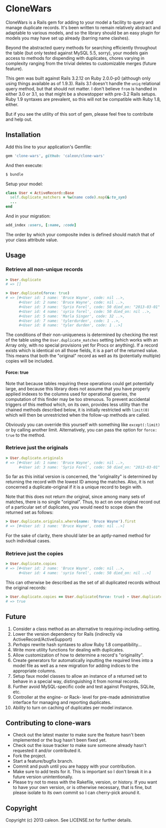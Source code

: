# CloneWars

CloneWars is a Rails gem for adding to your model a facility to query and manage duplicate records. It's been written to remain relatively abstract and adaptable to various models, and so the library should be an easy plugin for models you may have set up already (barring name clashes).

Beyond the abstracted query methods for searching efficiently throughout the table (but only tested against MySQL 5.5, sorry), your models gain access to methods for dispending with duplicates, chores varying in complexity ranging from the trivial deletes to customizable merges (future feature).

This gem was built against Rails 3.2.12 on Ruby 2.0.0-p0 (although only using things available as of 1.9.3). Rails 3.1 doesn't handle the `uniq` relational
query method, but that should not matter. I don't believe `from` is handled in either 3.0 or 3.1, so that might be a showstopper with pre-3.2 Rails setups. Ruby 1.9 syntaxes are prevalent, so this will not be compatible with Ruby 1.8, either.

But if you see the utility of this sort of gem, please feel free to contribute and help out.


## Installation

Add this line to your application's Gemfile:

```ruby
gem 'clone-wars', github: 'caleon/clone-wars'
```

And then execute:

```bash
$ bundle
```

Setup your model:

```ruby
class User < ActiveRecord::Base
  self.duplicate_matchers = %w(name code).map(&:to_sym)
  ...
end
```

And in your migration:

```ruby
add_index :users, [:name, :code]
```

The order by which your composite index is defined should match that of your class attribute value.

## Usage

### Retrieve all non-unique records

```ruby
> User.duplicate
# => []

> User.duplicate(force: true)
# => [#<User id: 1 name: 'Bruce Wayne', code: nil ..>,
      #<User id: 2 name: 'Bruce Wayne', code: nil ..>,
      #<User id: 3 name: 'Syrio Forel', code: 50 died_on: "2013-03-01" ..>,
      #<User id: 4 name: 'syrio forel', code: 50 died_on: nil ..>,
      #<User id: 5 name: 'Marla Singer', code: 32 ..>,
      #<User id: 7 name: 'tylerdurden', code: 1 ..>,
      #<User id: 8 name: 'tyler durden', code: 1 ..>]
```

The conditions of their non-uniqueness is determined by checking the rest of the table using the `User.duplicate_matches` setting (which works with an Array only, with no special provisions yet for Procs or anything). If a record exists which is identical on all those fields, it is a part of the returned value. This means that both the "original" record as well as its (potentially multiple) copies will be included.

#### Force: true

Note that because tables requiring these operations could get potentially large, and because this library does not assume that you have properly applied indexes to the columns used for operational queries, the computation of this finder may be too strenuous. To prevent accidental triggers of this method which, on its own, provides less utility than the chained methods described below, it is initially restricted with `limit(0)` which will then be unrestricted when the follow-up methods are called.

Obviously you can override this yourself with something like `except(:limit)` or by calling another limit. Alternatively, you can pass the option for `force: true` to the method.


### Retrieve just the originals

```ruby
> User.duplicate.originals
# => [#<User id: 1 name: 'Bruce Wayne', code: nil ..>,
      #<User id: 3 name: 'Syrio Forel', code: 50 died_on: "2013-03-01" ..>]
```

So far as this initial version is concerned, the "originality" is determined by returning the record with the lowest ID among the matches. Also, it is not concerned a duplicate-original if it is a unique record to begin with.

Note that this does not return *the* original, since among many sets of matches, there is no single "original". Thus, to act on one original record out of a particular set of duplicates, you would need to scope down the returned set as follows:

```ruby
> User.duplicate.originals.where(name: 'Bruce Wayne').first
# => [#<User id: 1 name: 'Bruce Wayne', code: nil ..>]
```

For the sake of clarity, there should later be an aptly-named method for such individual cases.


### Retrieve just the copies

```ruby
> User.duplicate.copies
# => [#<User id: 2 name: 'Bruce Wayne', code: nil ..>,
      #<User id: 4 name: 'syrio forel', code: 50 died_on: nil ..>]
```

This can otherwise be described as the set of all duplicated records without the original records:

```ruby
> User.duplicate.copies == User.duplicate(force: true) - User.duplicate.originals
# => true
```

## Future

1. Consider a class method as an alternative to requiring-including-setting.
2. Lower the version dependency for Rails (indirectly via ActiveRecord/ActiveSupport)
3. *Perhaps* rewrite hash syntaxes to allow Ruby 1.8 compatibility...
4. Write more utility functions for dealing with duplicates.
5. Allow customization of how to determine a record's "originality".
6. Create generators for automatically inputting the required lines into a model file as well as a new migration for adding indices to the appropriate columns.
7. Setup faux model classes to allow an instance of a returned set to behave in a special way, distinguishing it from normal records.
8. Further avoid MySQL-specific code and test against Postgres, SQLite, etc.
9. Controller at the engine- or Rack- level for pre-made administrative interface for managing and reporting duplicates.
10. Ability to turn on caching of duplicates per model instance.

## Contributing to clone-wars

* Check out the latest master to make sure the feature hasn't been implemented or the bug hasn't been fixed yet.
* Check out the issue tracker to make sure someone already hasn't requested it and/or contributed it.
* Fork the project.
* Start a feature/bugfix branch.
* Commit and push until you are happy with your contribution.
* Make sure to add tests for it. This is important so I don't break it in a future version unintentionally.
* Please try not to mess with the Rakefile, version, or history. If you want to have your own version, or is otherwise necessary, that is fine, but please isolate to its own commit so I can cherry-pick around it.

## Copyright

Copyright (c) 2013 caleon. See LICENSE.txt for
further details.
